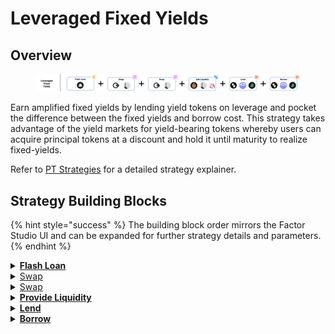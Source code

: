 # Leveraged Fixed Yields

## Overview

<figure><img src="../../../.gitbook/assets/image (9).png" alt=""><figcaption></figcaption></figure>

Earn amplified fixed yields by lending yield tokens on leverage and pocket the difference between the fixed yields and borrow cost. This strategy takes advantage of the yield markets for yield-bearing tokens whereby users can acquire principal tokens at a discount and hold it until maturity to realize fixed-yields.

Refer to [PT Strategies](../../strategy-explainers/pt-strategies/) for a detailed strategy explainer.

## Strategy Building Blocks

{% hint style="success" %}
The building block order mirrors the Factor Studio UI and can be expanded for further strategy details and parameters.
{% endhint %}

<details>

<summary><a href="../../../factor-building-blocks/flash-loan/"><strong>Flash Loan</strong></a></summary>

* Flash loan the debt token.
* The amount that you can flash loan will be dependent on the maximum collateralization ratio for your selected lending pool (i.e. $$\text{collatRatio}=\frac{value_\text{flashLoan}}{value_\text{initiaclCollateral}+value_\text{flashLoan}}$$ ).&#x20;

</details>

<details>

<summary><a href="../../../factor-building-blocks/swap/">Swap</a></summary>

* Swap the flash loaned token for more of the initial token.

</details>

<details>

<summary><a href="../../../factor-building-blocks/swap/">Swap</a></summary>

* Swap all of the acquired tokens for Principal Tokens.

</details>

<details>

<summary><a href="../../../factor-building-blocks/lp-management/"><strong>Provide Liquidity</strong></a></summary>

* Add Principal Tokens to the `Token:Principal Token` pool&#x20;

</details>

<details>

<summary><a href="../../../factor-building-blocks/lend.md"><strong>Lend</strong></a></summary>

* Lend additional LP tokens to the selected lending pool.

</details>

<details>

<summary><a href="../../../factor-building-blocks/borrow.md"><strong>Borrow</strong></a></summary>

* Borrow the flash loan debt amount.
* The flash loan debt will be automatically deducted from your strategy.

</details>
